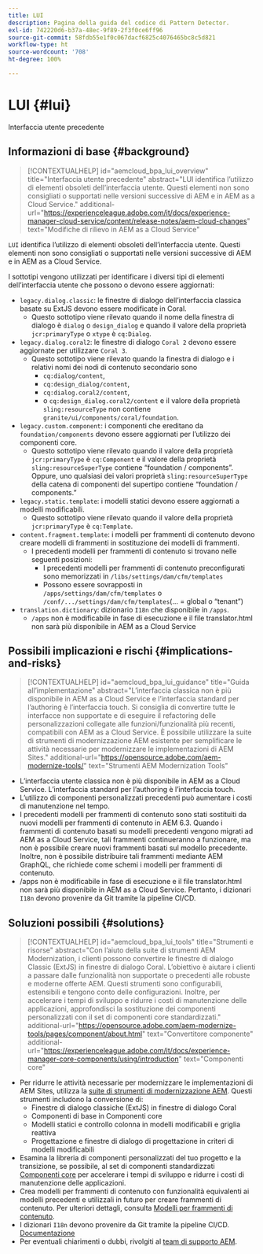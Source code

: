 ```yaml
---
title: LUI
description: Pagina della guida del codice di Pattern Detector.
exl-id: 742220d6-b37a-48ec-9f89-2f3f0ce6ff96
source-git-commit: 58fdb55e1f0c067dacf6825c4076465bc8c5d821
workflow-type: ht
source-wordcount: '708'
ht-degree: 100%

---
```


# LUI {#lui}

Interfaccia utente precedente

## Informazioni di base {#background}

>[!CONTEXTUALHELP]
>id="aemcloud_bpa_lui_overview"
>title="Interfaccia utente precedente"
>abstract="LUI identifica l’utilizzo di elementi obsoleti dell’interfaccia utente. Questi elementi non sono consigliati o supportati nelle versioni successive di AEM e in AEM as a Cloud Service."
>additional-url="https://experienceleague.adobe.com/it/docs/experience-manager-cloud-service/content/release-notes/aem-cloud-changes" text="Modifiche di rilievo in AEM as a Cloud Service"

`LUI` identifica l’utilizzo di elementi obsoleti dell’interfaccia utente. Questi elementi non sono consigliati o supportati nelle versioni successive di AEM e in AEM as a Cloud Service.

I sottotipi vengono utilizzati per identificare i diversi tipi di elementi dell’interfaccia utente che possono o devono essere aggiornati:

* `legacy.dialog.classic`: le finestre di dialogo dell’interfaccia classica basate su ExtJS devono essere modificate in Coral.
   * Questo sottotipo viene rilevato quando il nome della finestra di dialogo è `dialog` o `design_dialog` e quando il valore della proprietà `jcr:primaryType` o `xtype` è `cq:Dialog`.
* `legacy.dialog.coral2`: le finestre di dialogo `Coral 2` devono essere aggiornate per utilizzare `Coral 3`.
   * Questo sottotipo viene rilevato quando la finestra di dialogo e i relativi nomi dei nodi di contenuto secondario sono
      * `cq:dialog/content`,
      * `cq:design_dialog/content`,
      * `cq:dialog.coral2/content`,
      * o `cq:design_dialog.coral2/content` e il valore della proprietà `sling:resourceType` non contiene `granite/ui/components/coral/foundation`.
* `legacy.custom.component`: i componenti che ereditano da `foundation/components` devono essere aggiornati per l’utilizzo dei componenti core.
   * Questo sottotipo viene rilevato quando il valore della proprietà `jcr:primaryType` è `cq:Component` e il
     valore della proprietà `sling:resourceSuperType` contiene “foundation / components”. Oppure, uno qualsiasi dei
     valori proprietà `sling:resourceSuperType` della catena di componenti del supertipo contiene “foundation / components.”
* `legacy.static.template`: i modelli statici devono essere aggiornati a modelli modificabili.
   * Questo sottotipo viene rilevato quando il valore della proprietà `jcr:primaryType` è `cq:Template`.
* `content.fragment.template`: i modelli per frammenti di contenuto devono creare modelli di frammenti in sostituzione dei modelli di frammenti.
   * I precedenti modelli per frammenti di contenuto si trovano nelle seguenti posizioni:
      * I precedenti modelli per frammenti di contenuto preconfigurati sono memorizzati in `/libs/settings/dam/cfm/templates`
      * Possono essere sovrapposti in  `/apps/settings/dam/cfm/templates`  o  `/conf/.../settings/dam/cfm/templates`(... = global o “tenant”)
* `translation.dictionary`: dizionario `I18n` che disponibile in `/apps`.
   * `/apps` non è modificabile in fase di esecuzione e il file translator.html non sarà più disponibile in AEM as a Cloud Service

## Possibili implicazioni e rischi {#implications-and-risks}

>[!CONTEXTUALHELP]
>id="aemcloud_bpa_lui_guidance"
>title="Guida all’implementazione"
>abstract="L’interfaccia classica non è più disponibile in AEM as a Cloud Service e l’interfaccia standard per l’authoring è l’interfaccia touch. Si consiglia di convertire tutte le interfacce non supportate e di eseguire il refactoring delle personalizzazioni collegate alle funzioni/funzionalità più recenti, compatibili con AEM as a Cloud Service. È possibile utilizzare la suite di strumenti di modernizzazione AEM esistente per semplificare le attività necessarie per modernizzare le implementazioni di AEM Sites."
>additional-url="https://opensource.adobe.com/aem-modernize-tools/" text="Strumenti AEM Modernization Tools"

* L’interfaccia utente classica non è più disponibile in AEM as a Cloud Service. L’interfaccia standard per l’authoring è l’interfaccia touch.
* L’utilizzo di componenti personalizzati precedenti può aumentare i costi di manutenzione nel tempo.
* I precedenti modelli per frammenti di contenuto sono stati sostituiti da nuovi modelli per frammenti di contenuto in AEM 6.3. Quando i frammenti di contenuto basati su modelli precedenti vengono migrati ad AEM as a Cloud Service, tali frammenti continueranno a funzionare, ma non è possibile creare nuovi frammenti basati sul modello precedente. Inoltre, non è possibile distribuire tali frammenti mediante AEM GraphQL, che richiede come schemi i modelli per frammenti di contenuto.
* /apps non è modificabile in fase di esecuzione e il file translator.html non sarà più disponibile in AEM as a Cloud Service. Pertanto, i dizionari `I18n` devono provenire da Git tramite la pipeline CI/CD.

## Soluzioni possibili {#solutions}

>[!CONTEXTUALHELP]
>id="aemcloud_bpa_lui_tools"
>title="Strumenti e risorse"
>abstract="Con l’aiuto della suite di strumenti AEM Modernization, i clienti possono convertire le finestre di dialogo Classic (ExtJS) in finestre di dialogo Coral. L’obiettivo è aiutare i clienti a passare dalle funzionalità non supportate o precedenti alle robuste e moderne offerte AEM. Questi strumenti sono configurabili, estensibili e tengono conto delle configurazioni. Inoltre, per accelerare i tempi di sviluppo e ridurre i costi di manutenzione delle applicazioni, approfondisci la sostituzione dei componenti personalizzati con il set di componenti core standardizzati."
>additional-url="https://opensource.adobe.com/aem-modernize-tools/pages/component/about.html" text="Convertitore componente"
>additional-url="https://experienceleague.adobe.com/it/docs/experience-manager-core-components/using/introduction" text="Componenti core"

* Per ridurre le attività necessarie per modernizzare le implementazioni di AEM Sites, utilizza la [suite di strumenti di modernizzazione AEM](https://opensource.adobe.com/aem-modernize-tools/). Questi strumenti includono la conversione di:
   * Finestre di dialogo classiche (ExtJS) in finestre di dialogo Coral
   * Componenti di base in Componenti core
   * Modelli statici e controllo colonna in modelli modificabili e griglia reattiva
   * Progettazione e finestre di dialogo di progettazione in criteri di modelli modificabili
* Esamina la libreria di componenti personalizzati del tuo progetto e la transizione, se possibile, al set di componenti standardizzati [Componenti core](https://experienceleague.adobe.com/it/docs/experience-manager-core-components/using/introduction) per accelerare i tempi di sviluppo e ridurre i costi di manutenzione delle applicazioni.
* Crea modelli per frammenti di contenuto con funzionalità equivalenti ai modelli precedenti e utilizzali in futuro per creare frammenti di contenuto. Per ulteriori dettagli, consulta [Modelli per frammenti di contenuto](https://experienceleague.adobe.com/it/docs/experience-manager-65/content/assets/content-fragments/content-fragments-models).
* I dizionari `I18n` devono provenire da Git tramite la pipeline CI/CD. [Documentazione](https://experienceleague.adobe.com/it/docs/experience-manager-cloud-service/content/release-notes/aem-cloud-changes#apps-libs-immutable)
* Per eventuali chiarimenti o dubbi, rivolgiti al [team di supporto AEM](https://helpx.adobe.com/it/enterprise/using/support-for-experience-cloud.html).
